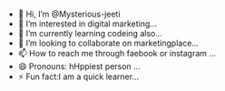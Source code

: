 - 👋 Hi, I’m @Mysterious-jeeti
- 👀 I’m interested in digital marketing...
- 🌱 I’m currently learning codeing also...
- 💞️ I’m looking to collaborate on marketingplace...
- 📫 How to reach me through faebook or instagram ...
- 😄 Pronouns: hHppiest person ...
- ⚡ Fun fact:I am a quick learner...

<!---
Mysterious-jeeti/Mysterious-jeeti is a ✨ special ✨ repository because its `README.md` (this file) appears on your GitHub profile.
You can click the Preview link to take a look at your changes.
--->
